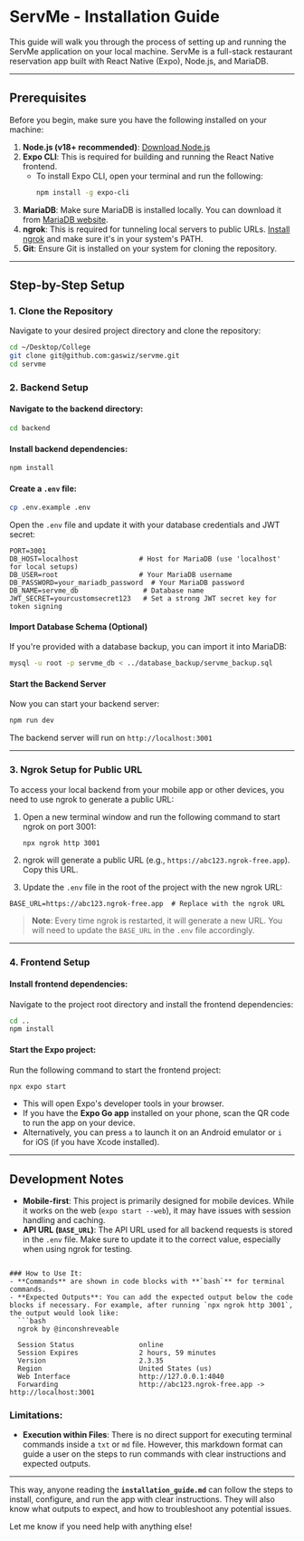# ServMe - Installation Guide

This guide will walk you through the process of setting up and running the ServMe application on your local machine. ServMe is a full-stack restaurant reservation app built with React Native (Expo), Node.js, and MariaDB.

---

## Prerequisites

Before you begin, make sure you have the following installed on your machine:

1. **Node.js (v18+ recommended)**: [Download Node.js](https://nodejs.org/)
2. **Expo CLI**: This is required for building and running the React Native frontend.
   - To install Expo CLI, open your terminal and run the following:
     ```bash
     npm install -g expo-cli
     ```
3. **MariaDB**: Make sure MariaDB is installed locally. You can download it from [MariaDB website](https://mariadb.org/).
4. **ngrok**: This is required for tunneling local servers to public URLs. [Install ngrok](https://ngrok.com/download) and make sure it's in your system's PATH.
5. **Git**: Ensure Git is installed on your system for cloning the repository.

---

## Step-by-Step Setup

### 1. Clone the Repository

Navigate to your desired project directory and clone the repository:

```bash
cd ~/Desktop/College
git clone git@github.com:gaswiz/servme.git
cd servme
````

### 2. Backend Setup

#### Navigate to the backend directory:

```bash
cd backend
```

#### Install backend dependencies:

```bash
npm install
```

#### Create a `.env` file:

```bash
cp .env.example .env
```

Open the `.env` file and update it with your database credentials and JWT secret:

```env
PORT=3001
DB_HOST=localhost               # Host for MariaDB (use 'localhost' for local setups)
DB_USER=root                    # Your MariaDB username
DB_PASSWORD=your_mariadb_password  # Your MariaDB password
DB_NAME=servme_db                # Database name
JWT_SECRET=yourcustomsecret123   # Set a strong JWT secret key for token signing
```

#### Import Database Schema (Optional)

If you're provided with a database backup, you can import it into MariaDB:

```bash
mysql -u root -p servme_db < ../database_backup/servme_backup.sql
```

#### Start the Backend Server

Now you can start your backend server:

```bash
npm run dev
```

The backend server will run on `http://localhost:3001`

---

### 3. Ngrok Setup for Public URL

To access your local backend from your mobile app or other devices, you need to use ngrok to generate a public URL:

1. Open a new terminal window and run the following command to start ngrok on port 3001:

   ```bash
   npx ngrok http 3001
   ```

2. ngrok will generate a public URL (e.g., `https://abc123.ngrok-free.app`). Copy this URL.

3. Update the `.env` file in the root of the project with the new ngrok URL:

```env
BASE_URL=https://abc123.ngrok-free.app  # Replace with the ngrok URL
```

> **Note**: Every time ngrok is restarted, it will generate a new URL. You will need to update the `BASE_URL` in the `.env` file accordingly.

---

### 4. Frontend Setup

#### Install frontend dependencies:

Navigate to the project root directory and install the frontend dependencies:

```bash
cd ..
npm install
```

#### Start the Expo project:

Run the following command to start the frontend project:

```bash
npx expo start
```

* This will open Expo's developer tools in your browser.
* If you have the **Expo Go app** installed on your phone, scan the QR code to run the app on your device.
* Alternatively, you can press `a` to launch it on an Android emulator or `i` for iOS (if you have Xcode installed).

---

## Development Notes

* **Mobile-first**: This project is primarily designed for mobile devices. While it works on the web (`expo start --web`), it may have issues with session handling and caching.
* **API URL (`BASE_URL`)**: The API URL used for all backend requests is stored in the `.env` file. Make sure to update it to the correct value, especially when using ngrok for testing.

````

### How to Use It:
- **Commands** are shown in code blocks with **`bash`** for terminal commands.
- **Expected Outputs**: You can add the expected output below the code blocks if necessary. For example, after running `npx ngrok http 3001`, the output would look like:
  ```bash
  ngrok by @inconshreveable
  
  Session Status                online
  Session Expires               2 hours, 59 minutes
  Version                       2.3.35
  Region                        United States (us)
  Web Interface                 http://127.0.0.1:4040
  Forwarding                    http://abc123.ngrok-free.app -> http://localhost:3001
````

### Limitations:

* **Execution within Files**: There is no direct support for executing terminal commands inside a `txt` or `md` file. However, this markdown format can guide a user on the steps to run commands with clear instructions and expected outputs.

---

This way, anyone reading the **`installation_guide.md`** can follow the steps to install, configure, and run the app with clear instructions. They will also know what outputs to expect, and how to troubleshoot any potential issues.

Let me know if you need help with anything else!
